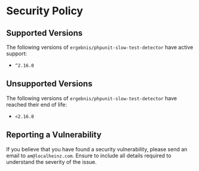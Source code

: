 # Security Policy

## Supported Versions

The following versions of `ergebnis/phpunit-slow-test-detector` have active support:

- `^2.16.0`

## Unsupported Versions

The following versions of `ergebnis/phpunit-slow-test-detector` have reached their end of life:

- `<2.16.0`

## Reporting a Vulnerability

If you believe that you have found a security vulnerability, please send an email to `am@localheinz.com`. Ensure to include all details required to understand the severity of the issue.
